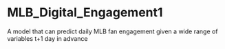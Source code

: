# MLB_Digital_Engagement1
A model that can predict daily MLB fan engagement given a wide range of variables t+1 day in advance
